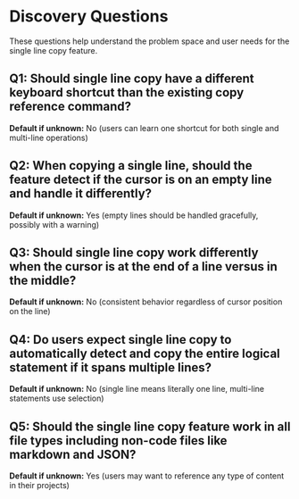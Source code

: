 # Discovery Questions

These questions help understand the problem space and user needs for the single line copy feature.

## Q1: Should single line copy have a different keyboard shortcut than the existing copy reference command?
**Default if unknown:** No (users can learn one shortcut for both single and multi-line operations)

## Q2: When copying a single line, should the feature detect if the cursor is on an empty line and handle it differently?
**Default if unknown:** Yes (empty lines should be handled gracefully, possibly with a warning)

## Q3: Should single line copy work differently when the cursor is at the end of a line versus in the middle?
**Default if unknown:** No (consistent behavior regardless of cursor position on the line)

## Q4: Do users expect single line copy to automatically detect and copy the entire logical statement if it spans multiple lines?
**Default if unknown:** No (single line means literally one line, multi-line statements use selection)

## Q5: Should the single line copy feature work in all file types including non-code files like markdown and JSON?
**Default if unknown:** Yes (users may want to reference any type of content in their projects)